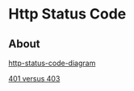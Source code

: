 # Http Status Code


## About

[http-status-code-diagram](https://www.loggly.com/blog/http-status-code-diagram/)

[401 versus 403](https://stackoverflow.com/questions/3297048/403-forbidden-vs-401-unauthorized-http-responses)